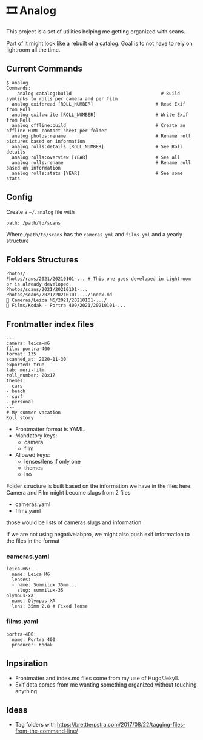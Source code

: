 # 🎞 Analog

This project is a set of utilities helping me getting organized with scans.

Part of it might look like a rebuilt of a catalog. 
Goal is to not have to rely on lightroom all the time. 

## Current Commands

```
$ analog
Commands:
	analog catalog:build                                 # Build symlinks to rolls per camera and per film
  analog exif:read [ROLL_NUMBER]                       # Read Exif from Roll
  analog exif:write [ROLL_NUMBER]                      # Write Exif from Roll
  analog offline:build                                 # Create an offline HTML contact sheet per folder
  analog photos:rename                                 # Rename roll pictures based on information
  analog rolls:details [ROLL_NUMBER]                   # See Roll details
  analog rolls:overview [YEAR]                         # See all
  analog rolls:rename                                  # Rename roll based on information
  analog rolls:stats [YEAR]                            # See some stats
```

## Config

Create a `~/.analog` file with 

```
path: /path/to/scans 
```

Where `/path/to/scans` has the `cameras.yml` and `films.yml` and  a yearly structure

## Folders Structures

```
Photos/
Photos/raws/2021/20210101-... # This one goes developed in Lightroom or is already developed. 
Photos/scans/2021/20210101-...
Photos/scans/2021/20210101-.../index.md
🔗 Cameras/Leica M6/2021/20210101-.../
🔗 Films/Kodak - Portra 400/2021/20210101-...
```

## Frontmatter index files

```
---
camera: leica-m6
film: portra-400
format: 135
scanned_at: 2020-11-30
exported: true
lab: mori-film
roll_number: 20x17
themes:
- cars
- beach
- surf
- personal
---
# My summer vacation
Roll story
```


- Frontmatter format is YAML.
- Mandatory keys: 
	- camera
	- film
- Allowed keys:
	- lenses/lens if only one
	- themes
	- iso

Folder structure is built based on the information we have in the files here. 
Camera and Film might become slugs from 2 files

- cameras.yaml
- films.yaml

those would be lists of cameras slugs and information

If we are not using negativelabpro, we might also push exif information to the files in the format

### cameras.yaml

```
leica-m6:
  name: Leica M6
  lenses:
  - name: Summilux 35mm...
    slug: summilux-35
olympus-xa:
  name: Olympus XA
  lens: 35mm 2.8 # Fixed lense
```

### films.yaml

```
portra-400:
  name: Portra 400
  producer: Kodak
```

## Inpsiration

- Frontmatter and index.md files come from my use of Hugo/Jekyll. 
- Exif data comes from me wanting something organized without touching anything

## Ideas
- Tag folders with https://brettterpstra.com/2017/08/22/tagging-files-from-the-command-line/
